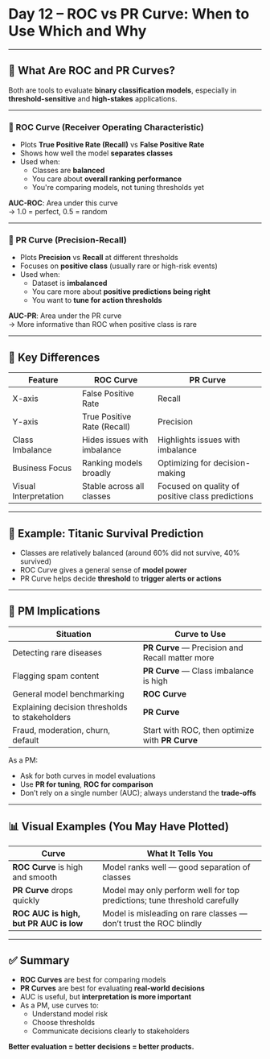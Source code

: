 # Day 12 – ROC vs PR Curve: When to Use Which and Why

---

## 🎯 What Are ROC and PR Curves?

Both are tools to evaluate **binary classification models**, especially in **threshold-sensitive** and **high-stakes** applications.

---

### 🔹 ROC Curve (Receiver Operating Characteristic)

- Plots **True Positive Rate (Recall)** vs **False Positive Rate**
- Shows how well the model **separates classes**
- Used when:
  - Classes are **balanced**
  - You care about **overall ranking performance**
  - You're comparing models, not tuning thresholds yet

**AUC-ROC**: Area under this curve  
→ 1.0 = perfect, 0.5 = random

---

### 🔸 PR Curve (Precision-Recall)

- Plots **Precision** vs **Recall** at different thresholds
- Focuses on **positive class** (usually rare or high-risk events)
- Used when:
  - Dataset is **imbalanced**
  - You care more about **positive predictions being right**
  - You want to **tune for action thresholds**

**AUC-PR**: Area under the PR curve  
→ More informative than ROC when positive class is rare

---

## 🧠 Key Differences

| Feature              | ROC Curve                         | PR Curve                        |
|----------------------|-----------------------------------|---------------------------------|
| X-axis               | False Positive Rate               | Recall                          |
| Y-axis               | True Positive Rate (Recall)       | Precision                       |
| Class Imbalance      | Hides issues with imbalance       | Highlights issues with imbalance |
| Business Focus       | Ranking models broadly            | Optimizing for decision-making  |
| Visual Interpretation| Stable across all classes         | Focused on quality of positive class predictions |

---

## 🧪 Example: Titanic Survival Prediction

- Classes are relatively balanced (around 60% did not survive, 40% survived)
- ROC Curve gives a general sense of **model power**
- PR Curve helps decide **threshold** to **trigger alerts or actions**

---

## 🧠 PM Implications

| Situation | Curve to Use |
|-----------|--------------|
| Detecting rare diseases | **PR Curve** — Precision and Recall matter more |
| Flagging spam content | **PR Curve** — Class imbalance is high |
| General model benchmarking | **ROC Curve** |
| Explaining decision thresholds to stakeholders | **PR Curve** |
| Fraud, moderation, churn, default | Start with ROC, then optimize with **PR Curve** |

As a PM:
- Ask for both curves in model evaluations
- Use **PR for tuning**, **ROC for comparison**
- Don’t rely on a single number (AUC); always understand the **trade-offs**

---

## 📊 Visual Examples (You May Have Plotted)

| Curve | What It Tells You |
|-------|--------------------|
| **ROC Curve** is high and smooth | Model ranks well — good separation of classes |
| **PR Curve** drops quickly | Model may only perform well for top predictions; tune threshold carefully |
| **ROC AUC is high, but PR AUC is low** | Model is misleading on rare classes — don’t trust the ROC blindly |

---

## ✅ Summary

- **ROC Curves** are best for comparing models
- **PR Curves** are best for evaluating **real-world decisions**
- AUC is useful, but **interpretation is more important**
- As a PM, use curves to:
  - Understand model risk
  - Choose thresholds
  - Communicate decisions clearly to stakeholders

**Better evaluation = better decisions = better products.**
